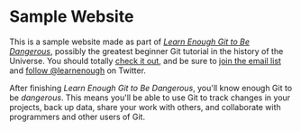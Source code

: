 # Sample Website

This is a sample website made as part of
[*Learn Enough Git to Be Dangerous*](http://learnenough.com/git-tutorial),
possibly the greatest beginner Git tutorial in the history of the Universe.
You should totally [check it out](http://learnenough.com/git-tutorial),
and be sure to [join the email list](http://learnenough.com/#email_list) and
[follow @learnenough](http://twitter.com/learnenough) on Twitter.

After finishing *Learn Enough Git to Be Dangerous*, you'll know enough Git to be
*dangerous*. This means 	you'll be able to use Git to track changes in your projects,
back up data, share your work with others, and collaborate with programmers and
other users of Git.
